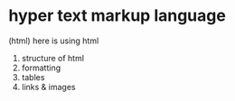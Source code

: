 # hyper text markup language

<bockquote>(html) here is using html </blockquote>
<ol>
<li>structure of html</li>
<li>formatting</li>
<li>tables</li>
<li>links & images</li>
</ol>